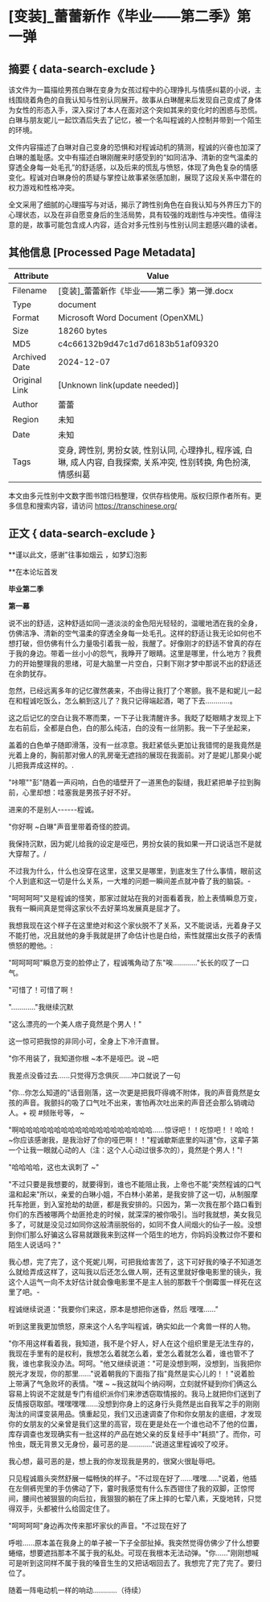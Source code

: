 # [变装]_蕾蕾新作《毕业——第二季》第一弹



## 摘要  { data-search-exclude }

<!-- tcd_abstract -->
该文件为一篇描绘男孩白琳在变身为女孩过程中的心理挣扎与情感纠葛的小说，主线围绕着角色的自我认知与性别认同展开。故事从白琳醒来后发现自己变成了身体为女性的形态入手，深入探讨了本人在面对这个突如其来的变化时的困惑与恐慌。白琳与朋友妮儿一起饮酒后失去了记忆，被一个名叫程诚的人控制并带到一个陌生的环境。

文件内容描述了白琳对自己变身的恐惧和对程诚动机的猜测，程诚的兴奋也加深了白琳的羞耻感。文中有描述白琳刚醒来时感受到的“如同洁净、清新的空气温柔的穿透全身每一处毛孔”的舒适感，以及后来的慌乱与愤怒，体现了角色复杂的情感变化。程诚对白琳身份的质疑与掌控让故事紧张感加剧，展现了这段关系中潜在的权力游戏和性格冲突。

全文采用了细腻的心理描写与对话，揭示了跨性别角色在自我认知与外界压力下的心理状态，以及在非自愿变身后的生活局势，具有较强的戏剧性与冲突性。值得注意的是，故事可能包含成人内容，适合对多元性别与性别认同主题感兴趣的读者。

<!-- tcd_abstract_end -->

## 其他信息 [Processed Page Metadata]

| Attribute       | Value                                  |
|-----------------|----------------------------------------|
| Filename        | [变装]_蕾蕾新作《毕业——第二季》第一弹.docx                             |
| Type            | document                                 |
| Format          | Microsoft Word Document (OpenXML)                               |
| Size            | 18260 bytes                           |
| MD5             | c4c66132b9d47c1d7d6183b51af09320                                  |
| Archived Date   | 2024-12-07                             |
| Original Link   | [Unknown link(update needed)]                         |
| Author          | 蕾蕾                               |
| Region          | 未知                               |
| Date            | 未知                                 |
| Tags            | 变身, 跨性别, 男扮女装, 性别认同, 心理挣扎, 程序诚, 白琳, 成人内容, 自我探索, 关系冲突, 性别转换, 角色扮演, 情感纠葛                                 |

本文由多元性别中文数字图书馆归档整理，仅供存档使用。版权归原作者所有。更多信息和搜索内容，请访问 <https://transchinese.org/>


## 正文 { data-search-exclude }

<!-- tcd_main_text -->
**谨以此文，感谢"往事如烟云 ，如梦幻泡影

**在本论坛首发

**毕业第二季**

**第一幕**

说不出的舒适，这种舒适如同一道淡淡的金色阳光轻轻的，温暖地洒在我的全身，仿佛洁净、清新的空气温柔的穿透全身每一处毛孔。这样的舒适让我无论如何也不想打破，但仿佛有什么力量吸引着我一般，我醒了。好像刚才的舒适不曾真的存在于我的身边。带着一丝小小的怨气，我睁开了眼睛。这里是哪里，什么地方？我费力的开始整理我的思绪，可是大脑里一片空白，只剩下刚才梦中那说不出的舒适还在余韵犹存。

忽然，已经远离多年的记忆骤然袭来，不由得让我打了个寒颤。我不是和妮儿一起在和程诚吃饭么，怎么躺到这儿了？我只记得端起酒，喝了下去............。

这之后记忆的空白让我不寒而栗，一下子让我清醒许多。我眨了眨眼睛才发现上下左右前后，全都是白色，白的那么纯洁，白的没有一丝阴影。我一下子坐起来，

盖着的白色单子随即滑落，没有一丝凉意。我赶紧低头更加让我错愕的是我竟然是光着上身的，胸前那对傲人的乳房毫无遮挡的展现在我面前。对了是妮儿那臭小妮儿把我弄成这样的。.

"咔嚓""彭"随着一声闷响，白色的墙壁开了一道黑色的裂缝，我赶紧把单子拉到胸前，心里却想：哇塞我是男孩子好不好。

进来的不是别人------程诚。

"你好啊 ~白琳"声音里带着奇怪的腔调。

我保持沉默，因为妮儿给我的设定是哑巴，男扮女装的我如果一开口说话岂不是就大穿帮了。/

不过我为什么，什么也没穿在这里，这里又是哪里，到底发生了什么事情，眼前这个人到底和这一切是什么关系，一大堆的问题一瞬间差点就冲昏了我的脑袋。-

"呵呵呵呵"又是程诚的怪笑，那家过就站在我的对面看着我，脸上表情瞬息万变，我有一瞬间真是觉得这家伙不去好莱坞发展真是屈才了。

我想我现在这个样子在这里绝对和这个家伙脱不了关系，又不能说话，光着身子又不能打他，况且就他的身手我就是拼了命估计也是白给，索性就摆出女孩子的表情愤怒的瞪他。:

"呵呵呵呵"瞬息万变的脸停止了，程诚嘴角动了东"唉............"长长的叹了一口气。

"可惜了！可惜了啊！

"............"我继续沉默

"这么漂亮的一个美人痞子竟然是个男人！"

这一惊可把我惊的非同小可，全身上下冷汗直冒。

"你不用装了，我知道你根 ~本不是哑巴。说 ~吧

我差点没昏过去......只觉得万念俱灰......冲口就说了一句

"你...你怎么知道的"话音刚落，这一次更是把我吓得魂不附体，我的声音竟然是女孩的声音。我颤抖的吸了口气吐不出来，害怕再次吐出来的声音还会那么销魂动人。+
视 #频账号等， ~

"啊哈哈哈哈哈哈哈哈哈哈哈哈哈哈哈哈哈哈哈......惊讶吧！！吃惊吧！！哈哈！ ~你应该感谢我，是我治好了你的哑巴啊！！"程诚歇斯底里的叫道"你，这辈子第一个让我一眼就心动的人（注：这个人心动过很多次的），竟然是个男人！"!

"哈哈哈哈，这也太讽刺了 ~"

"不过只要是我想要的，就要得到，谁也不能阻止我，上帝也不能"突然程诚的口气温和起来"所以，亲爱的白琳小姐，不白林小弟弟，是我安排了这一切，从制服摩托车抢匪，到入室抢劫的劫匪，都是我安排的。只因为，第一次我在那个路口看到你们的东西被哪两个劫匪抢走的时候，就深深的被你吸引。当时我就想，美女我见多了，可就是没见过如同你这般清丽脱俗的，如同不食人间烟火的仙子一般。没想到你们那么好骗这么容易就跟我来到这样一个陌生的地方，你妈妈没教过你不要和陌生人说话吗？"

我心想，完了完了，这个死妮儿啊，可把我给害苦了，这下可好我的嗓子不知道怎么就给弄成这样了，这叫我以后还怎么做人啊，还有这里就好像电影里的镜头，我这个人运气一向不太好估计就会像电影里不是主人翁的那数千个倒霉蛋一样死在这里了吧。-

程诚继续说道："我要你们来这，原本是想把你迷昏，然后 嘿嘿......"

听到这里我更加愤怒，原来这个人名字叫程诚，确实如此一个禽兽一样的人物。

"你不用这样看着我，我知道，我不是个好人，好人在这个组织里是无法生存的，我现在手里有的是权利，我想怎么着就怎么着，爱怎么着就怎么着，谁也管不了我，谁也拿我没办法。呵呵。"他又继续说道："可是没想到啊，没想到，当我把你脱光才发现，你的那里......"说着朝我的下面指了指"竟然是实心儿的！！"说着脸上带满了气急败坏的表情。"嘿 ~ ~我这就叫个纳闷啊，立刻就怀疑到你们俩这么容易上钩说不定就是专门有组织派你们来渗透窃取情报的。我马上就把你们送到了反情报窃取部。嘿嘿嘿嘿......没想到你身上的这身行头竟然是出自我军之手的刚刚淘汰的间谍变装用品。慎重起见，我们又迅速调查了你和你女朋友的底细，才发现你的女朋友的父亲曾是我们这里的高官，现在更是处在一个谁也动不了他的位置，库存调查也发现确实有一批这样的产品在她父亲的反复经手中"耗损"了。而你，可怜虫，既无背景又无身份，最可恶的是............"说道这里程诚咬了咬牙。

我心想，最可恶的是，想上我的你发现我是男的，很窝火很耻辱吧。

只见程诚眉头突然舒展一幅畅快的样子。"不过现在好了......嘿嘿......"说着，他插在左侧裤兜里的手仿佛动了下，霎时我感觉有什么东西钳住了我的双脚，正惊愕间，腰间也被狠狠的向后拉，我狠狠的躺在了床上摔的七荤八素，天旋地转，只觉得双手，头都被什么给固定住了。

"呵呵呵呵"身边再次传来那坏家伙的声音。"不过现在好了

呼啦......原本盖在我身上的单子被一下子全部扯掉。我突然觉得仿佛少了什么想要蜷缩，想要遮挡那本不属于我的私处。可现在我根本无法动弹。"你......"刚刚想喊可是听到这同样不属于我的嗓音生生的又把话咽回去了。我想完了完了完了。要归位了。

随着一阵电动机一样的响动............（待续）
<!-- tcd_main_text_end -->

